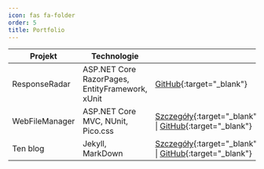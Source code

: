 ```yaml
---
icon: fas fa-folder
order: 5
title: Portfolio
---
```


| Projekt | Technologie | |
|---|---|---|
| ResponseRadar | ASP.NET Core RazorPages, EntityFramework, xUnit | [GitHub](https://github.com/pozdrawiam/ResponseRadar){:target="_blank"}
| WebFileManager | ASP.NET Core MVC, NUnit, Pico.css | [Szczegóły](/posts/projekt-wfm/){:target="_blank"} \| [GitHub](https://github.com/pozdrawiam/WebFileManager){:target="_blank"}
| Ten blog | Jekyll, MarkDown | [Szczegóły](/posts/witaj-statyczny-swiecie/){:target="_blank"} \| [GitHub](https://github.com/pozdrawiam/pozdrawiam.github.io){:target="_blank"}

